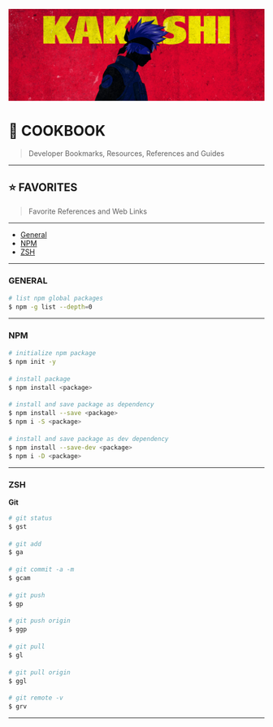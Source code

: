 ![0xKakashi](./banner.png)

# 📔 COOKBOOK

> Developer Bookmarks, Resources, References and Guides

---

## ⭐️ FAVORITES

> Favorite References and Web Links

---

* [General](#general)
* [NPM](#npm)
* [ZSH](#zsh)

---

### GENERAL

```bash
# list npm global packages
$ npm -g list --depth=0
```

---

### NPM

```bash
# initialize npm package
$ npm init -y

# install package
$ npm install <package>

# install and save package as dependency
$ npm install --save <package>
$ npm i -S <package>

# install and save package as dev dependency
$ npm install --save-dev <package>
$ npm i -D <package>
```

---

### ZSH

__Git__

```bash
# git status
$ gst

# git add
$ ga

# git commit -a -m
$ gcam

# git push
$ gp

# git push origin
$ ggp

# git pull
$ gl

# git pull origin
$ ggl

# git remote -v
$ grv
```

---
